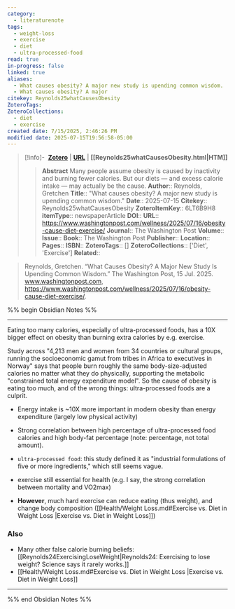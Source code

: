 ```yaml
---
category:
  - literaturenote
tags:
  - weight-loss
  - exercise
  - diet
  - ultra-processed-food
read: true
in-progress: false
linked: true
aliases:
  - What causes obesity? A major new study is upending common wisdom.
  - What causes obesity? A major
citekey: Reynolds25whatCausesObesity
ZoteroTags: 
ZoteroCollections:
  - diet
  - exercise
created date: 7/15/2025, 2:46:26 PM
modified date: 2025-07-15T19:56:58-05:00
---
```

	
> [!info]- &nbsp;[**Zotero**](zotero://select/library/items/6LT6B9H8)  | [**URL**](https://www.washingtonpost.com/wellness/2025/07/16/obesity-cause-diet-exercise/) | **[[Reynolds25whatCausesObesity.html|HTM]]**
>> **Abstract**
> Many people assume obesity is caused by inactivity and burning fewer calories. But our diets — and excess calorie intake — may actually be the cause.
> > **Author**:: Reynolds, Gretchen
> **Title**:: "What causes obesity? A major new study is upending common wisdom."
> **Date**:: 2025-07-15
> **Citekey**:: Reynolds25whatCausesObesity
> **ZoteroItemKey**:: 6LT6B9H8
> **itemType**:: newspaperArticle
> **DOI**:: 
> **URL**:: https://www.washingtonpost.com/wellness/2025/07/16/obesity-cause-diet-exercise/
> **Journal**:: The Washington Post
> **Volume**:: 
> **Issue**:: 
> **Book**:: The Washington Post
> **Publisher**:: 
> **Location**:: 
> **Pages**:: 
> **ISBN**:: 
> **ZoteroTags**:: []
> **ZoteroCollections**:: ['Diet', 'Exercise']
> **Related**::

>  Reynolds, Gretchen. “What Causes Obesity? A Major New Study Is Upending Common Wisdom.” The Washington Post, 15 Jul. 2025. www.washingtonpost.com, https://www.washingtonpost.com/wellness/2025/07/16/obesity-cause-diet-exercise/.

%% begin Obsidian Notes %%
___
Eating too many calories, especially of ultra-processed foods, has a 10X bigger effect on obesity than burning extra calories by e.g. exercise.

Study across "4,213 men and women from 34 countries or cultural groups, running the socioeconomic gamut from tribes in Africa to executives in Norway" says that people burn roughly the same body-size-adjusted calories no matter what they do physically, supporting the metabolic "constrained total energy expenditure model".  So the cause of obesity is eating too much, and of the wrong things: ultra-processed foods are a culprit.

- Energy intake is ~10X more important in modern obesity than  energy expenditure (largely low physical activity)

- Strong correlation between high percentage of ultra-processed food calories and high body-fat percentage (note: percentage, not total amount).
- `ultra-processed food`: this study defined it as "industrial formulations of five or more ingredients," which still seems vague.
- exercise still essential for health (e.g. I say, the strong correlation between mortality and VO2max)
- **However**, much hard exercise can reduce eating (thus weight), and change body composition ([[Health/Weight Loss.md#Exercise vs. Diet in Weight Loss |Exercise vs. Diet in Weight Loss]])
### Also
- Many other false calorie burning beliefs: [[Reynolds24ExercisingLoseWeight|Reynolds24: Exercising to lose weight? Science says it rarely works.]] 
- [[Health/Weight Loss.md#Exercise vs. Diet in Weight Loss |Exercise vs. Diet in Weight Loss]]
___
%% end Obsidian Notes %%

